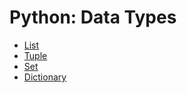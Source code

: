 # Python: Data Types

- [List](./001__list/README.md)
- [Tuple](./002__tuple/README.md)
- [Set](./003__set/README.md)
- [Dictionary](./004__dictionary/README.md)
<!-- - [Boolean](./005__boolean/)
- [None](./006__none/)
- [Number](./007__number/)
- [String](./008__string/) -->